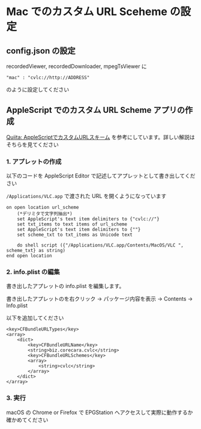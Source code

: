 Mac でのカスタム URL Sceheme の設定
===

## config.json の設定

recordedViewer, recordedDownloader, mpegTsViewer に

```
"mac" : "cvlc://http://ADDRESS"
```

のように設定してください

## AppleScript でのカスタム URL Scheme アプリの作成

[Quiita: AppleScriptでカスタムURLスキーム](http://qiita.com/CorecaraBiz/items/9a1fc60aada31858d582) を参考にしています。詳しい解説はそちらを見てください

### 1. アプレットの作成

以下のコードを AppleScript Editor で記述してアプレットとして書き出してください

```/Applications/VLC.app``` で渡された URL を開くようになっています

```
on open location url_scheme
	(*デリミタで文字列抽出*)
	set AppleScript's text item delimiters to {"cvlc://"}
	set txt_items to text items of url_scheme
	set AppleScript's text item delimiters to {""}
	set scheme_txt to txt_items as Unicode text

	do shell script ({"/Applications/VLC.app/Contents/MacOS/VLC ", scheme_txt} as string)
end open location
```

### 2. info.plist の編集

書き出したアプレットの info.plist を編集します。

書き出したアプレットのを右クリック -> パッケージ内容を表示 -> Contents -> Info.plist

以下を追加してください

```
<key>CFBundleURLTypes</key>
<array>
    <dict>
        <key>CFBundleURLName</key>
        <string>biz.corecara.cvlc</string>
        <key>CFBundleURLSchemes</key>
        <array>
            <string>cvlc</string>
        </array>
    </dict>
</array>
```

### 3. 実行

macOS の Chrome or Firefox で EPGStation へアクセスして実際に動作するか確かめてください
